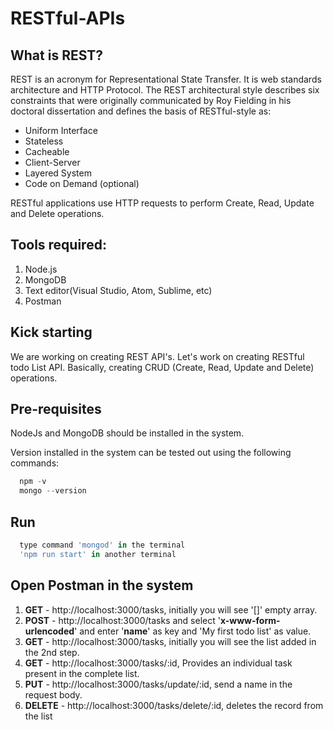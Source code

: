 # RESTful-APIs

## What is REST?

REST is an acronym for Representational State Transfer. It is web standards architecture and HTTP Protocol. The REST architectural style describes six constraints that were originally communicated by Roy Fielding in his doctoral dissertation and defines the basis of RESTful-style as:

<ul>
  <li>Uniform Interface</li>
  <li>Stateless</li>
  <li>Cacheable</li>
  <li>Client-Server</li>
  <li>Layered System</li>
  <li>Code on Demand (optional)</li>
</ul>


RESTful applications use HTTP requests to perform Create, Read, Update and Delete operations.



## Tools required:

<ol>
  <li>Node.js</li>
  <li>MongoDB</li>
  <li>Text editor(Visual Studio, Atom, Sublime, etc)</li>
  <li>Postman</li>
</ol>

## Kick starting

We are working on creating REST API's. Let's work on creating RESTful todo List API.
Basically, creating CRUD (Create, Read, Update and Delete) operations.

## Pre-requisites

NodeJs and MongoDB should be installed in the system.

Version installed in the system can be tested out using the following commands:
```js
  npm -v
  mongo --version
```


## Run

```js
  type command 'mongod' in the terminal
  'npm run start' in another terminal
```

## Open Postman in the system

<ol>
  <li><b>GET</b> -      http://localhost:3000/tasks, initially you will see '[]' empty array.</li>
  <li><b>POST</b> -     http://localhost:3000/tasks and select '<b>x-www-form-urlencoded</b>' and enter '<b>name</b>' as key and 'My first todo list'     as value.</li>
  <li><b>GET</b> -      http://localhost:3000/tasks, initially you will see the list added in the 2nd step.</li>
  <li><b>GET</b> -      http://localhost:3000/tasks/:id, Provides an individual task present in the complete list.</li>
  <li><b>PUT</b> -      http://localhost:3000/tasks/update/:id, send a name in the request body.</li>
  <li><b>DELETE</b> -   http://localhost:3000/tasks/delete/:id, deletes the record from the list</li>
</ol>
